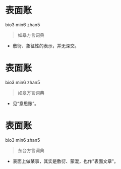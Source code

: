 # 表面账
bio3 min6 zhan5
> 如皋方言词典
- 敷衍、象征性的表示，并无深交。

# 表面账
bio3 min6 zhan5
> 如皋方言词典
- 见“意思账”。

# 表面账
bio3 min6 zhan5
> 东台方言词典
- 表面上做某事，其实是敷衍、蒙混，也作"表面文章"。
